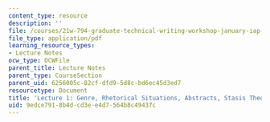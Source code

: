 ```yaml
---
content_type: resource
description: ''
file: /courses/21w-794-graduate-technical-writing-workshop-january-iap-2019/9edce7918b4dcd3ee4d7564b8c49437c_MIT21W_794IAP19_lec1.pdf
file_type: application/pdf
learning_resource_types:
- Lecture Notes
ocw_type: OCWFile
parent_title: Lecture Notes
parent_type: CourseSection
parent_uid: 6256005c-82cf-dfd9-5d8c-bd6ec45d3ed7
resourcetype: Document
title: 'Lecture 1: Genre, Rhetorical Situations, Abstracts, Stasis Theory'
uid: 9edce791-8b4d-cd3e-e4d7-564b8c49437c
---
```

